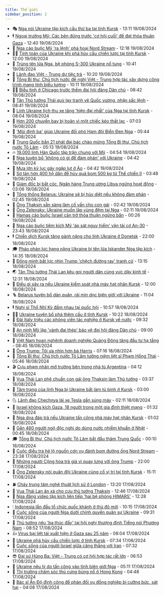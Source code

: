 ```yaml
---
title: Thế giới
sidebar_position: 2
---
```


<!-- vnexpress-the-gioi:START -->
- 🎭 [Nga nói Ukraine tập kích cầu thứ ba tại tỉnh Kursk](https://vnexpress.net/nga-noi-ukraine-tap-kich-cau-thu-ba-tai-tinh-kursk-4783312.html) - 13:11 19/08/2024
- 🕴 [Ngoại trưởng Mỹ: Các bên đứng trước &#39;cơ hội cuối&#39; để đạt thỏa thuận Gaza](https://vnexpress.net/ngoai-truong-my-cac-ben-dung-truoc-co-hoi-cuoi-de-dat-thoa-thuan-gaza-4783208.html) - 12:40 19/08/2024
- 🤭 [Nga cáo buộc Mỹ &#39;ra lệnh&#39; phá hoại Nord Stream](https://vnexpress.net/nga-cao-buoc-my-ra-lenh-pha-hoai-nord-stream-4783311.html) - 12:18 19/08/2024
- 🧑‍💻 [Tính toán của Ukraine khi phá hủy cầu chiến lược tại tỉnh Kursk](https://vnexpress.net/tinh-toan-cua-ukraine-khi-pha-huy-cau-chien-luoc-tai-tinh-kursk-4783023.html) - 12:00 19/08/2024
- 🦏 [Trúng tên lửa Nga, bệ phóng S-300 Ukraine nổ tung](https://vnexpress.net/trung-ten-lua-nga-be-phong-s-300-ukraine-no-tung-4783281.html) - 10:41 19/08/2024
- 🦒 [Lãnh đạo Việt - Trung dự tiệc trà](https://vnexpress.net/lanh-dao-viet-trung-du-tiec-tra-4783248.html) - 10:20 19/08/2024
- 🌈 [Tổng Bí thư, Chủ tịch nước đề nghị Việt - Trung hợp tác xây dựng công trình mang tính biểu tượng](https://vnexpress.net/tong-bi-thu-chu-tich-nuoc-de-nghi-viet-trung-hop-tac-xay-dung-cong-trinh-mang-tinh-bieu-tuong-4783249.html) - 10:11 19/08/2024
- 🧑‍🏫 [Biểu tình ở Chicago trước thềm đại hội đảng Dân chủ](https://vnexpress.net/bieu-tinh-o-chicago-truoc-them-dai-hoi-dang-dan-chu-4783125.html) - 08:42 19/08/2024
- 🐲 [Tân Thủ tướng Thái quỳ lạy tranh vẽ Quốc vương, nhận sắc lệnh](https://vnexpress.net/tan-thu-tuong-thai-quy-lay-tranh-ve-quoc-vuong-nhan-sac-lenh-4783173.html) - 08:41 19/08/2024
- 🦒 [Lính Ukraine tịch thu xe tăng &#39;hiện đại nhất&#39; của Nga tại tỉnh Kursk](https://vnexpress.net/linh-ukraine-tich-thu-xe-tang-hien-dai-nhat-cua-nga-tai-tinh-kursk-4783122.html) - 08:04 19/08/2024
- 🐻 [Hơn 200 chuyến bay bị hoãn vì một chiếc kéo thất lạc](https://vnexpress.net/hon-200-chuyen-bay-bi-hoan-vi-mot-chiec-keo-that-lac-4783120.html) - 07:03 19/08/2024
- 🚀 [&#39;Mũi đinh ba&#39; giúp Ukraine đối phó Hạm đội Biển Đen Nga](https://vnexpress.net/mui-dinh-ba-giup-ukraine-doi-pho-ham-doi-bien-den-nga-4776613.html) - 05:44 19/08/2024
- 🥰 [Trung Quốc bắn 21 phát đại bác chào mừng Tổng Bí thư, Chủ tịch nước Tô Lâm](https://vnexpress.net/trung-quoc-ban-21-phat-dai-bac-chao-mung-tong-bi-thu-chu-tich-nuoc-to-lam-4783113.html) - 05:13 19/08/2024
- 🔥 [19.000 lính Hàn Quốc tập trận chung với Mỹ](https://vnexpress.net/19-000-linh-han-quoc-tap-tran-chung-voi-my-4783090.html) - 04:54 19/08/2024
- 🥳 [Nga tuyên bố &#39;không có gì để đàm phán&#39; với Ukraine](https://vnexpress.net/nga-tuyen-bo-khong-co-gi-de-dam-phan-voi-ukraine-4783068.html) - 04:42 19/08/2024
- 💼 [Mưa lớn kỷ lục gây ngập lụt ở Áo](https://vnexpress.net/mua-lon-ky-luc-gay-ngap-lut-o-ao-4783006.html) - 04:42 19/08/2024
- 🤡 [Sơ tán hơn 400 hộ dân để hủy quả bom 500 kg từ Thế chiến II](https://vnexpress.net/so-tan-hon-400-ho-dan-de-huy-qua-bom-500-kg-tu-the-chien-ii-4783029.html) - 03:48 19/08/2024
- 🌁 [Giám đốc bị bắt cóc, Ngân hàng Trung ương Libya ngừng hoạt động](https://vnexpress.net/giam-doc-bi-bat-coc-ngan-hang-trung-uong-libya-ngung-hoat-dong-4782978.html) - 03:06 19/08/2024
- 🤩 [Tổng thống Belarus: Ukraine sẽ bị hủy diệt nếu không đàm phán](https://vnexpress.net/tong-thong-belarus-ukraine-se-bi-huy-diet-neu-khong-dam-phan-4782981.html) - 02:45 19/08/2024
- 🎉 [Ông Thaksin sẵn sàng làm cố vấn cho con gái](https://vnexpress.net/ong-thaksin-san-sang-lam-co-van-cho-con-gai-4782967.html) - 02:42 19/08/2024
- 🎉 [Ông Zelensky: Ukraine muốn lập vùng đệm tại Nga](https://vnexpress.net/ong-zelensky-ukraine-muon-lap-vung-dem-tai-nga-4782964.html) - 02:11 19/08/2024
- 🌁 [Hamas cáo buộc Israel cản trở thỏa thuận ngừng bắn](https://vnexpress.net/hamas-cao-buoc-israel-can-tro-thoa-thuan-ngung-ban-4782945.html) - 00:26 19/08/2024
- 🌊 [Nga cáo buộc tiêm kích Mỹ &#39;áp sát nguy hiểm&#39; vận tải cơ An-30](https://vnexpress.net/nga-cao-buoc-tiem-kich-my-ap-sat-nguy-hiem-van-tai-co-an-30-4782947.html) - 23:43 18/08/2024
- 🕴 [Chiến dịch Kursk tăng gánh nặng cho lính Ukraine ở Donetsk](https://vnexpress.net/chien-dich-kursk-tang-ganh-nang-cho-linh-ukraine-o-donetsk-4782437.html) - 22:00 18/08/2024
- 🎓 [Pháo phản lực hạng nặng Ukraine bị tên lửa Iskander Nga tập kích](https://vnexpress.net/phao-phan-luc-hang-nang-ukraine-bi-ten-lua-iskander-nga-tap-kich-4782895.html) - 14:35 18/08/2024
- 🦩 [Đồng minh bất lực nhìn Trump &#39;chệch đường ray&#39; tranh cử](https://vnexpress.net/dong-minh-bat-luc-nhin-trump-chech-duong-ray-tranh-cu-4782010.html) - 13:15 18/08/2024
- 🌏 [Tân Thủ tướng Thái Lan kêu gọi người dân cùng vực dậy kinh tế](https://vnexpress.net/tan-thu-tuong-thai-lan-keu-goi-nguoi-dan-cung-vuc-day-kinh-te-4782900.html) - 12:31 18/08/2024
- 🌋 [Điều gì xảy ra nếu Ukraine kiểm soát nhà máy hạt nhân Kursk](https://vnexpress.net/dieu-gi-xay-ra-neu-ukraine-kiem-soat-nha-may-hat-nhan-kursk-4782823.html) - 12:00 18/08/2024
- 🪜 [Belarus tuyên bố dàn quân, rải mìn dọc biên giới với Ukraine](https://vnexpress.net/belarus-tuyen-bo-dan-quan-rai-min-doc-bien-gioi-voi-ukraine-4782884.html) - 11:04 18/08/2024
- 🕴 [Nghị sĩ Thổ Nhĩ Kỳ đấm nhau tại quốc hội](https://vnexpress.net/nghi-si-tho-nhi-ky-dam-nhau-tai-quoc-hoi-4782881.html) - 10:57 18/08/2024
- 🧑‍🏫 [Ukraine tuyên bố phá thêm cầu ở tỉnh Kursk](https://vnexpress.net/ukraine-tuyen-bo-pha-them-cau-o-tinh-kursk-4782889.html) - 10:22 18/08/2024
- 🌮 [Đài Italy triệu các phóng viên tác nghiệp ở Kursk về nước](https://vnexpress.net/dai-italy-trieu-cac-phong-vien-tac-nghiep-o-kursk-ve-nuoc-4782859.html) - 09:32 18/08/2024
- 🚦 [An ninh Mỹ lập &#39;vành đai thép&#39; bảo vệ đại hội đảng Dân chủ](https://vnexpress.net/an-ninh-my-lap-vanh-dai-thep-bao-ve-dai-hoi-dang-dan-chu-4782860.html) - 09:00 18/08/2024
- 💫 [Việt Nam hoan nghênh doanh nghiệp Quảng Đông tăng đầu tư hạ tầng](https://vnexpress.net/viet-nam-hoan-nghenh-doanh-nghiep-quang-dong-tang-dau-tu-ha-tang-4782863.html) - 08:45 18/08/2024
- 🤡 [Ông Trump: Tôi ưa nhìn hơn bà Harris](https://vnexpress.net/ong-trump-toi-ua-nhin-hon-ba-harris-4782802.html) - 07:16 18/08/2024
- 🦣 [Tổng Bí thư, Chủ tịch nước Tô Lâm tưởng niệm liệt sĩ Phạm Hồng Thái](https://vnexpress.net/tong-bi-thu-chu-tich-nuoc-to-lam-tuong-niem-liet-si-pham-hong-thai-4782837.html) - 05:46 18/08/2024
- 🎬 [Cựu phạm nhân mở trường bên trong nhà tù Argentina](https://vnexpress.net/cuu-pham-nhan-mo-truong-ben-trong-nha-tu-argentina-4781637.html) - 04:12 18/08/2024
- 🎉 [Vua Thái Lan phê chuẩn con gái ông Thaksin làm Thủ tướng](https://vnexpress.net/vua-thai-lan-phe-chuan-con-gai-ong-thaksin-lam-thu-tuong-4782807.html) - 03:37 18/08/2024
- 🎡 [Tâm trạng của lính Nga bị Ukraine bắt làm tù binh ở Kursk](https://vnexpress.net/tam-trang-cua-linh-nga-bi-ukraine-bat-lam-tu-binh-o-kursk-4782454.html) - 03:00 18/08/2024
- 🌜 [Lãnh đạo Chechnya lái xe Tesla gắn súng máy](https://vnexpress.net/lanh-dao-chechnya-lai-xe-tesla-gan-sung-may-4782763.html) - 02:11 18/08/2024
- 🎡 [Israel không kích Gaza, 18 người trong một gia đình thiệt mạng](https://vnexpress.net/israel-khong-kich-gaza-18-nguoi-trong-mot-gia-dinh-thiet-mang-4782742.html) - 01:32 18/08/2024
- 🤗 [Nga dọa đáp trả nếu Ukraine tấn công nhà máy hạt nhân Kursk](https://vnexpress.net/nga-doa-dap-tra-neu-ukraine-tan-cong-nha-may-hat-nhan-kursk-4782734.html) - 01:02 18/08/2024
- 🦩 [Gần 460 người ngộ độc nghi do dùng nước nhiễm khuẩn ở Nhật](https://vnexpress.net/gan-460-nguoi-ngo-doc-nghi-do-dung-nuoc-nhiem-khuan-o-nhat-4782740.html) - 00:45 18/08/2024
- 🎓 [Tổng Bí thư, Chủ tịch nước Tô Lâm bắt đầu thăm Trung Quốc](https://vnexpress.net/tong-bi-thu-chu-tich-nuoc-to-lam-bat-dau-tham-trung-quoc-4782737.html) - 00:10 18/08/2024
- 🌁 [Cuộc điều tra hé lộ nguồn cơn vụ đánh bom đường ống Nord Stream](https://vnexpress.net/cuoc-dieu-tra-he-lo-nguon-con-vu-danh-bom-duong-ong-nord-stream-4781760.html) - 23:38 17/08/2024
- 🤩 [Những người Cộng hòa trả giá vì quay lưng với ông Trump](https://vnexpress.net/nhung-nguoi-cong-hoa-tra-gia-vi-quay-lung-voi-ong-trump-4782456.html) - 22:00 17/08/2024
- 👹 [Ông Zelensky nói quân đội Ukraine củng cố vị trí tại tỉnh Kursk](https://vnexpress.net/ong-zelensky-noi-quan-doi-ukraine-cung-co-vi-tri-tai-tinh-kursk-4782701.html) - 15:11 17/08/2024
- ⛽️ [Cháy trung tâm nghệ thuật lịch sử ở London](https://vnexpress.net/chay-trung-tam-nghe-thuat-lich-su-o-london-4782685.html) - 13:20 17/08/2024
- 🚀 [Vua Thái Lan ân xá cho cựu thủ tướng Thaksin](https://vnexpress.net/vua-thai-lan-an-xa-cho-cuu-thu-tuong-thaksin-4782679.html) - 12:46 17/08/2024
- 🎡 [Nga đăng video tập kích liên tiếp &#39;hai bệ phóng HIMARS&#39;](https://vnexpress.net/nga-dang-video-tap-kich-lien-tiep-hai-be-phong-himars-4782540.html) - 12:28 17/08/2024
- 🕯 [Indonesia lần đầu tổ chức quốc khánh ở thủ đô mới](https://vnexpress.net/indonesia-lan-dau-to-chuc-quoc-khanh-o-thu-do-moi-4782642.html) - 10:15 17/08/2024
- 🐻 [Cuộc sống của người Nga dưới chính quyền quân sự Ukraine](https://vnexpress.net/cuoc-song-cua-nguoi-nga-duoi-chinh-quyen-quan-su-ukraine-4782569.html) - 09:31 17/08/2024
- 🚦 [Thủ tướng nêu &#39;ba thúc đẩy&#39; tại hội nghị thượng đỉnh Tiếng nói Phương Nam](https://vnexpress.net/thu-tuong-neu-ba-thuc-day-tai-hoi-nghi-thuong-dinh-tieng-noi-phuong-nam-4782604.html) - 08:52 17/08/2024
- 👍 [Virus bại liệt tái xuất hiện ở Gaza sau 25 năm](https://vnexpress.net/virus-bai-liet-tai-xuat-hien-o-gaza-sau-25-nam-4782591.html) - 08:04 17/08/2024
- 🚀 [Ukraine phá hủy cầu chiến lược ở tỉnh Kursk](https://vnexpress.net/ukraine-pha-huy-cau-chien-luoc-o-tinh-kursk-4782557.html) - 07:34 17/08/2024
- 🌮 [Cuộc sống của người Israel giữa căng thẳng với Iran](https://vnexpress.net/cuoc-song-cua-nguoi-israel-giua-cang-thang-voi-iran-4782525.html) - 07:32 17/08/2024
- 😎 [Đại sứ Hùng Ba: Việt - Trung có cơ hội hợp tác rất lớn](https://vnexpress.net/dai-su-hung-ba-viet-trung-co-co-hoi-hop-tac-rat-lon-4781992.html) - 06:53 17/08/2024
- 🐲 [Ukraine nêu lý do tấn công vào tỉnh biên giới Nga](https://vnexpress.net/ukraine-neu-ly-do-tan-cong-vao-tinh-bien-gioi-nga-4782524.html) - 05:11 17/08/2024
- 💫 [Thị trường chăm sóc thú cưng bùng nổ ở Hong Kong](https://vnexpress.net/thi-truong-cham-soc-thu-cung-bung-no-o-hong-kong-4782473.html) - 04:48 17/08/2024
- 👀 [Bác sĩ Ấn Độ đình công để phản đối vụ đồng nghiệp bị cưỡng bức, sát hại](https://vnexpress.net/bac-si-an-do-dinh-cong-de-phan-doi-vu-dong-nghiep-bi-cuong-buc-sat-hai-4782520.html) - 04:08 17/08/2024<!-- vnexpress-the-gioi:END -->